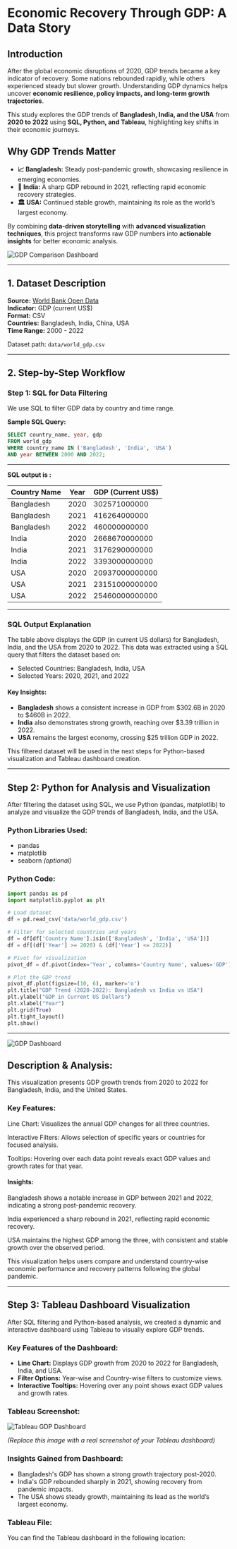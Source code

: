 # **Economic Recovery Through GDP: A Data Story**
  

## **Introduction**  

After the global economic disruptions of 2020, GDP trends became a key indicator of recovery. Some nations rebounded rapidly, while others experienced steady but slower growth. Understanding GDP dynamics helps uncover **economic resilience, policy impacts, and long-term growth trajectories**.  

This study explores the GDP trends of **Bangladesh, India, and the USA** from **2020 to 2022** using **SQL, Python, and Tableau**, highlighting key shifts in their economic journeys.  

## **Why GDP Trends Matter**  

- **📈 Bangladesh:** Steady post-pandemic growth, showcasing resilience in emerging economies.  
- **🚀 India:** A sharp GDP rebound in 2021, reflecting rapid economic recovery strategies.  
- **🏛️ USA:** Continued stable growth, maintaining its role as the world’s largest economy.  

By combining **data-driven storytelling** with **advanced visualization techniques**, this project transforms raw GDP numbers into **actionable insights** for better economic analysis.


![GDP Comparison Dashboard](https://github.com/almazid82/GDP-Pilot-Analysis-using-World-Bank-Data/blob/main/Screenshot_20250429-142013%7E2.png?raw=true)


---


## 1. Dataset Description

**Source:** [World Bank Open Data](https://data.worldbank.org/indicator/NY.GDP.MKTP.CD)  
**Indicator:** GDP (current US$)  
**Format:** CSV  
**Countries:** Bangladesh, India, China, USA  
**Time Range:** 2000 - 2022

Dataset path: `data/world_gdp.csv`

---

## 2. Step-by-Step Workflow

### Step 1: SQL for Data Filtering

We use SQL to filter GDP data by country and time range.

**Sample SQL Query:**
```sql
SELECT country_name, year, gdp
FROM world_gdp
WHERE country_name IN ('Bangladesh', 'India', 'USA')
AND year BETWEEN 2000 AND 2022;
```

____

**SQL output is :**

Country Name | Year | GDP (Current US$)     |
|--------------|------|------------------------|
| Bangladesh   | 2020 | 302571000000           |
| Bangladesh   | 2021 | 416264000000           |
| Bangladesh   | 2022 | 460000000000           |
| India        | 2020 | 2668670000000          |
| India        | 2021 | 3176290000000          |
| India        | 2022 | 3393000000000          |
| USA          | 2020 | 20937000000000         |
| USA          | 2021 | 23151000000000         |
| USA          | 2022 | 25460000000000         |


---
### SQL Output Explanation

The table above displays the GDP (in current US dollars) for Bangladesh, India, and the USA from 2020 to 2022. This data was extracted using a SQL query that filters the dataset based on:

- Selected Countries: Bangladesh, India, USA
- Selected Years: 2020, 2021, and 2022

#### Key Insights:
- **Bangladesh** shows a consistent increase in GDP from $302.6B in 2020 to $460B in 2022.
- **India** also demonstrates strong growth, reaching over $3.39 trillion in 2022.
- **USA** remains the largest economy, crossing $25 trillion GDP in 2022.

This filtered dataset will be used in the next steps for Python-based visualization and Tableau dashboard creation.


---




## Step 2: Python for Analysis and Visualization

After filtering the dataset using SQL, we use Python (pandas, matplotlib) to analyze and visualize the GDP trends of Bangladesh, India, and the USA.

### Python Libraries Used:
- pandas
- matplotlib
- seaborn *(optional)*

### Python Code:
```python
import pandas as pd
import matplotlib.pyplot as plt

# Load dataset
df = pd.read_csv('data/world_gdp.csv')

# Filter for selected countries and years
df = df[df['Country Name'].isin(['Bangladesh', 'India', 'USA'])]
df = df[(df['Year'] >= 2020) & (df['Year'] <= 2022)]

# Pivot for visualization
pivot_df = df.pivot(index='Year', columns='Country Name', values='GDP')

# Plot the GDP trend
pivot_df.plot(figsize=(10, 6), marker='o')
plt.title("GDP Trend (2020-2022): Bangladesh vs India vs USA")
plt.ylabel("GDP in Current US Dollars")
plt.xlabel("Year")
plt.grid(True)
plt.tight_layout()
plt.show()
```
____
![GDP Dashboard](https://github.com/almazid82/GDP-Pilot-Analysis-using-World-Bank-Data/blob/main/Screenshot_20250429-141132%7E2.png?raw=true)
## Description & Analysis:

This visualization presents GDP growth trends from 2020 to 2022 for Bangladesh, India, and the United States.

### Key Features:

Line Chart: Visualizes the annual GDP changes for all three countries.

Interactive Filters: Allows selection of specific years or countries for focused analysis.

Tooltips: Hovering over each data point reveals exact GDP values and growth rates for that year.


#### Insights:

Bangladesh shows a notable increase in GDP between 2021 and 2022, indicating a strong post-pandemic recovery.

India experienced a sharp rebound in 2021, reflecting rapid economic recovery.

USA maintains the highest GDP among the three, with consistent and stable growth over the observed period.


This visualization helps users compare and understand country-wise economic performance and recovery patterns following the global pandemic.


___



## Step 3: Tableau Dashboard Visualization

After SQL filtering and Python-based analysis, we created a dynamic and interactive dashboard using Tableau to visually explore GDP trends.

### Key Features of the Dashboard:
- **Line Chart:** Displays GDP growth from 2020 to 2022 for Bangladesh, India, and USA.
- **Filter Options:** Year-wise and Country-wise filters to customize views.
- **Interactive Tooltips:** Hovering over any point shows exact GDP values and growth rates.

### Tableau Screenshot:

![Tableau GDP Dashboard](images/tableau_gdp_dashboard.png)

*(Replace this image with a real screenshot of your Tableau dashboard)*

### Insights Gained from Dashboard:
- Bangladesh's GDP has shown a strong growth trajectory post-2020.
- India's GDP rebounded sharply in 2021, showing recovery from pandemic impacts.
- The USA shows steady growth, maintaining its lead as the world’s largest economy.

### Tableau File:
You can find the Tableau dashboard in the following location:
